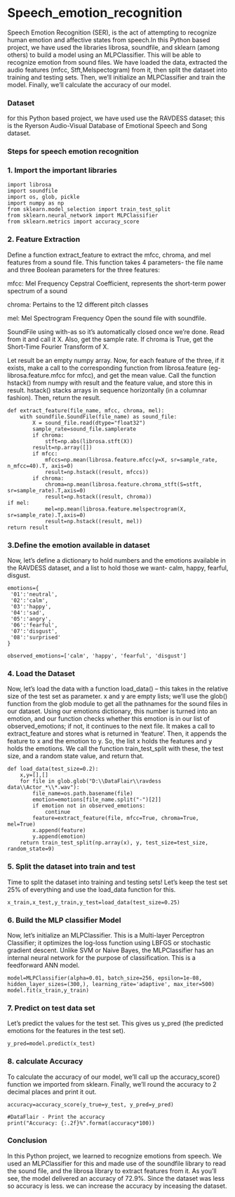 # Speech_emotion_recognition
Speech Emotion Recognition (SER), is the act of attempting to recognize human emotion and affective states from speech.In this Python based project, we have used the libraries librosa, soundfile, and sklearn (among others) to build a model using an MLPClassifier. This will be able to recognize emotion from sound files. We have loaded the data, extracted the audio features (mfcc, Stft,Melspectogram) from it, then split the dataset into training and testing sets. Then, we’ll initialize an MLPClassifier and train the model. Finally, we’ll calculate the accuracy of our model.
### Dataset
for this Python based project, we have used use the RAVDESS dataset; this is the Ryerson Audio-Visual Database of Emotional Speech and Song dataset.

### Steps for speech emotion recognition
### 1. Import the important libraries
```
import librosa
import soundfile
import os, glob, pickle
import numpy as np
from sklearn.model_selection import train_test_split
from sklearn.neural_network import MLPClassifier
from sklearn.metrics import accuracy_score
```

### 2. Feature Extraction
 Define a function extract_feature to extract the mfcc, chroma, and mel features from a sound file. This function takes 4 parameters- the file name and three Boolean parameters for the three features:
 
  mfcc: Mel Frequency Cepstral Coefficient, represents the short-term power spectrum of a sound
  
  chroma: Pertains to the 12 different pitch classes
  
  mel: Mel Spectrogram Frequency
 Open the sound file with soundfile.
 
 SoundFile using with-as so it’s automatically closed once we’re done. Read from it and call it X. Also, get the sample rate. If chroma is True, get the Short-Time Fourier Transform of X.

Let result be an empty numpy array. Now, for each feature of the three, if it exists, make a call to the corresponding function from librosa.feature (eg- librosa.feature.mfcc for mfcc), and get the mean value. Call the function hstack() from numpy with result and the feature value, and store this in result. hstack() stacks arrays in sequence horizontally (in a columnar fashion). Then, return the result.

```
def extract_feature(file_name, mfcc, chroma, mel):
    with soundfile.SoundFile(file_name) as sound_file:
        X = sound_file.read(dtype="float32")
        sample_rate=sound_file.samplerate
        if chroma:
            stft=np.abs(librosa.stft(X))
        result=np.array([])
        if mfcc:
            mfccs=np.mean(librosa.feature.mfcc(y=X, sr=sample_rate, n_mfcc=40).T, axis=0)
            result=np.hstack((result, mfccs))
        if chroma:
            chroma=np.mean(librosa.feature.chroma_stft(S=stft, sr=sample_rate).T,axis=0)
            result=np.hstack((result, chroma))
if mel:
            mel=np.mean(librosa.feature.melspectrogram(X, sr=sample_rate).T,axis=0)
            result=np.hstack((result, mel))
return result
```
### 3.Define the emotion available in dataset
 Now, let’s define a dictionary to hold numbers and the emotions available in the RAVDESS dataset, and a list to hold those we want- calm, happy, fearful, disgust.
 
 ```
 emotions={
  '01':'neutral',
  '02':'calm',
  '03':'happy',
  '04':'sad',
  '05':'angry',
  '06':'fearful',
  '07':'disgust',
  '08':'surprised'
}

observed_emotions=['calm', 'happy', 'fearful', 'disgust']
```
### 4.  Load the Dataset
Now, let’s load the data with a function load_data() – this takes in the relative size of the test set as parameter. x and y are empty lists; we’ll use the glob() function from the glob module to get all the pathnames for the sound files in our dataset. Using our emotions dictionary, this number is turned into an emotion, and our function checks whether this emotion is in our list of observed_emotions; if not, it continues to the next file. It makes a call to extract_feature and stores what is returned in ‘feature’. Then, it appends the feature to x and the emotion to y. So, the list x holds the features and y holds the emotions. We call the function train_test_split with these, the test size, and a random state value, and return that.

```
def load_data(test_size=0.2):
    x,y=[],[]
    for file in glob.glob("D:\\DataFlair\\ravdess data\\Actor_*\\*.wav"):
        file_name=os.path.basename(file)
        emotion=emotions[file_name.split("-")[2]]
        if emotion not in observed_emotions:
            continue
        feature=extract_feature(file, mfcc=True, chroma=True, mel=True)
        x.append(feature)
        y.append(emotion)
    return train_test_split(np.array(x), y, test_size=test_size, random_state=9)
````
### 5. Split the dataset into train and test

   Time to split the dataset into training and testing sets! Let’s keep the test set 25% of everything and use the load_data function for this.
   ```
   x_train,x_test,y_train,y_test=load_data(test_size=0.25)
   ```
### 6. Build the MLP classifier Model
Now, let’s initialize an MLPClassifier. This is a Multi-layer Perceptron Classifier; it optimizes the log-loss function using LBFGS or stochastic gradient descent. Unlike SVM or Naive Bayes, the MLPClassifier has an internal neural network for the purpose of classification. This is a feedforward ANN model.

```
model=MLPClassifier(alpha=0.01, batch_size=256, epsilon=1e-08, hidden_layer_sizes=(300,), learning_rate='adaptive', max_iter=500)
model.fit(x_train,y_train)
```
### 7. Predict on test data set
Let’s predict the values for the test set. This gives us y_pred (the predicted emotions for the features in the test set).
```
y_pred=model.predict(x_test)
```
### 8. calculate Accuracy
To calculate the accuracy of our model, we’ll call up the accuracy_score() function we imported from sklearn. Finally, we’ll round the accuracy to 2 decimal places and print it out.
```
accuracy=accuracy_score(y_true=y_test, y_pred=y_pred)

#DataFlair - Print the accuracy
print("Accuracy: {:.2f}%".format(accuracy*100))
```
###  Conclusion
In this Python  project, we learned to recognize emotions from speech. We used an MLPClassifier for this and made use of the soundfile library to read the sound file, and the librosa library to extract features from it. As you’ll see, the model delivered an accuracy of 72.9%. Since the dataset was less so accuracy is less. we can increase the accuracy by inceasing the dataset. 






  
    
   
   
   

    
    
